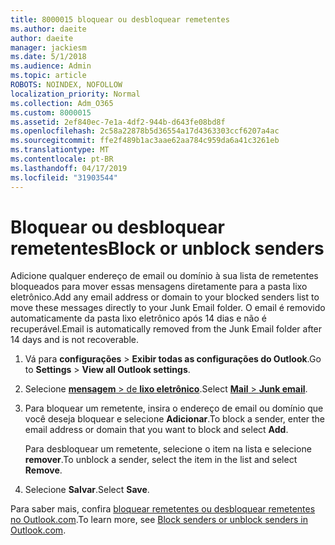 ```yaml
---
title: 8000015 bloquear ou desbloquear remetentes
ms.author: daeite
author: daeite
manager: jackiesm
ms.date: 5/1/2018
ms.audience: Admin
ms.topic: article
ROBOTS: NOINDEX, NOFOLLOW
localization_priority: Normal
ms.collection: Adm_O365
ms.custom: 8000015
ms.assetid: 2ef840ec-7e1a-4df2-944b-d643fe08bd8f
ms.openlocfilehash: 2c58a22878b5d36554a17d4363303ccf6207a4ac
ms.sourcegitcommit: ffe2f489b1ac3aae62aa784c959da6a41c3261eb
ms.translationtype: MT
ms.contentlocale: pt-BR
ms.lasthandoff: 04/17/2019
ms.locfileid: "31903544"
---
```

# <a name="block-or-unblock-senders"></a><span data-ttu-id="fb89d-102">Bloquear ou desbloquear remetentes</span><span class="sxs-lookup"><span data-stu-id="fb89d-102">Block or unblock senders</span></span>

<span data-ttu-id="fb89d-103">Adicione qualquer endereço de email ou domínio à sua lista de remetentes bloqueados para mover essas mensagens diretamente para a pasta lixo eletrônico.</span><span class="sxs-lookup"><span data-stu-id="fb89d-103">Add any email address or domain to your blocked senders list to move these messages directly to your Junk Email folder.</span></span> <span data-ttu-id="fb89d-104">O email é removido automaticamente da pasta lixo eletrônico após 14 dias e não é recuperável.</span><span class="sxs-lookup"><span data-stu-id="fb89d-104">Email is automatically removed from the Junk Email folder after 14 days and is not recoverable.</span></span>
  
1. <span data-ttu-id="fb89d-105">Vá para **configurações** \> **Exibir todas as configurações do Outlook**.</span><span class="sxs-lookup"><span data-stu-id="fb89d-105">Go to **Settings** \> **View all Outlook settings**.</span></span> 
    
2. <span data-ttu-id="fb89d-106">Selecione [ **mensagem** \> de **lixo eletrônico**](https://outlook.live.com/mail/options/mail/junkEmail).</span><span class="sxs-lookup"><span data-stu-id="fb89d-106">Select [**Mail** \> **Junk email**](https://outlook.live.com/mail/options/mail/junkEmail).</span></span> 
    
3. <span data-ttu-id="fb89d-107">Para bloquear um remetente, insira o endereço de email ou domínio que você deseja bloquear e selecione **Adicionar**.</span><span class="sxs-lookup"><span data-stu-id="fb89d-107">To block a sender, enter the email address or domain that you want to block and select **Add**.</span></span> 
    
    <span data-ttu-id="fb89d-108">Para desbloquear um remetente, selecione o item na lista e selecione **remover**.</span><span class="sxs-lookup"><span data-stu-id="fb89d-108">To unblock a sender, select the item in the list and select **Remove**.</span></span>
    
4. <span data-ttu-id="fb89d-109">Selecione **Salvar**.</span><span class="sxs-lookup"><span data-stu-id="fb89d-109">Select **Save**.</span></span> 
    
<span data-ttu-id="fb89d-110">Para saber mais, confira [bloquear remetentes ou desbloquear remetentes no Outlook.com](https://go.microsoft.com/fwlink/p/?linkid=873133).</span><span class="sxs-lookup"><span data-stu-id="fb89d-110">To learn more, see [Block senders or unblock senders in Outlook.com](https://go.microsoft.com/fwlink/p/?linkid=873133).</span></span>
  

